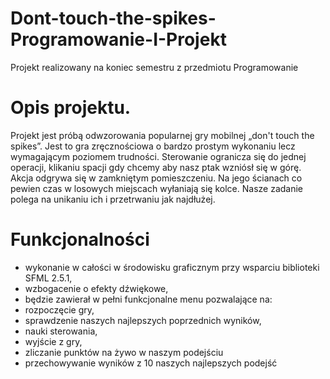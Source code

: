 # Dont-touch-the-spikes-Programowanie-I-Projekt
Projekt realizowany na koniec semestru z przedmiotu Programowanie

# Opis projektu.
Projekt jest próbą odwzorowania popularnej gry mobilnej „don't touch the spikes”. Jest to gra zręcznościowa o bardzo prostym wykonaniu lecz wymagającym poziomem trudności. Sterowanie ogranicza się do jednej operacji, klikaniu spacji gdy chcemy aby nasz ptak wzniósł się w górę. Akcja odgrywa się w zamkniętym pomieszczeniu. Na jego ścianach co pewien czas w losowych miejscach wyłaniają się kolce. Nasze zadanie polega na unikaniu ich i przetrwaniu jak najdłużej.

# Funkcjonalności 
-	wykonanie w całości w środowisku graficznym przy wsparciu biblioteki SFML 2.5.1,
-	wzbogacenie o efekty dźwiękowe,
-	będzie zawierał w pełni funkcjonalne menu pozwalające na: 
-	rozpoczęcie gry,
-	sprawdzenie naszych najlepszych poprzednich wyników,
-	nauki sterowania,
-	wyjście z gry,
-	zliczanie punktów na żywo w naszym podejściu
-	przechowywanie wyników z 10 naszych najlepszych podejść
